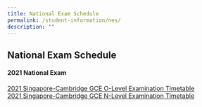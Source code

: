 ```yaml
---
title: National Exam Schedule
permalink: /student-information/nes/
description: ""
---
```

## National Exam Schedule

#### 2021 National Exam

[2021 Singapore-Cambridge GCE O-Level Examination Timetable](/files/2021_GCE-O-Level_Exam_Timetable.pdf)<br>
[2021 Singapore-Cambridge GCE N-Level Examination Timetable](/files/2021_GCE-N-Level_Exam_Timetable.pdf)